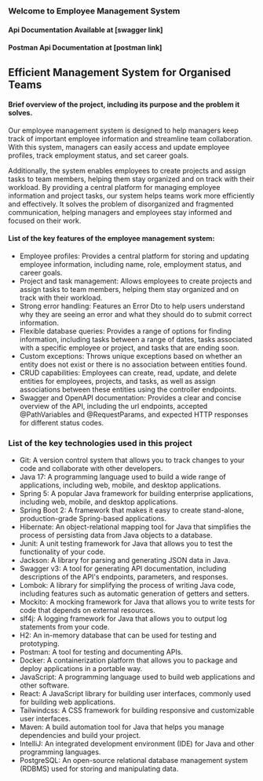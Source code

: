 ### Welcome to Employee Management System


#### Api Documentation Available at [swagger link]

#### Postman Api Documentation at [postman link]



## Efficient Management System for Organised Teams

#### Brief overview of the project, including its purpose and the problem it solves.

Our employee management system is designed to help managers keep track of important employee information and streamline team collaboration. With this system, managers can easily access and update employee profiles, track employment status, and set career goals.

Additionally, the system enables employees to create projects and assign tasks to team members, helping them stay organized and on track with their workload. By providing a central platform for managing employee information and project tasks, our system helps teams work more efficiently and effectively. It solves the problem of disorganized and fragmented communication, helping managers and employees stay informed and focused on their work.


#### List of the key features of the employee management system:

- Employee profiles: Provides a central platform for storing and updating employee information, including name, role, employment status, and career goals.
- Project and task management: Allows employees to create projects and assign tasks to team members, helping them stay organized and on track with their workload.
- Strong error handling: Features an Error Dto to help users understand why they are seeing an error and what they should do to submit correct information.
- Flexible database queries: Provides a range of options for finding information, including tasks between a range of dates, tasks associated with a specific employee or project, and tasks that are ending soon.
- Custom exceptions: Throws unique exceptions based on whether an entity does not exist or there is no association between entities found.
- CRUD capabilities: Employees can create, read, update, and delete entities for employees, projects, and tasks, as well as assign associations between these entities using the controller endpoints.
- Swagger and OpenAPI documentation: Provides a clear and concise overview of the API, including the url endpoints, accepted @PathVariables and @RequestParams, and expected HTTP responses for different status codes.

### List of the key technologies used in this project 

- Git: A version control system that allows you to track changes to your code and collaborate with other developers.
- Java 17: A programming language used to build a wide range of applications, including web, mobile, and desktop applications.
- Spring 5: A popular Java framework for building enterprise applications, including web, mobile, and desktop applications.
- Spring Boot 2: A framework that makes it easy to create stand-alone, production-grade Spring-based applications.
- Hibernate: An object-relational mapping tool for Java that simplifies the process of persisting data from Java objects to a database.
- Junit: A unit testing framework for Java that allows you to test the functionality of your code.
- Jackson: A library for parsing and generating JSON data in Java.
- Swagger v3: A tool for generating API documentation, including descriptions of the API's endpoints, parameters, and responses.
- Lombok: A library for simplifying the process of writing Java code, including features such as automatic generation of getters and setters.
- Mockito: A mocking framework for Java that allows you to write tests for code that depends on external resources.
- slf4j: A logging framework for Java that allows you to output log statements from your code.
- H2: An in-memory database that can be used for testing and prototyping.
- Postman: A tool for testing and documenting APIs.
- Docker: A containerization platform that allows you to package and deploy applications in a portable way.
- JavaScript: A programming language used to build web applications and other software.
- React: A JavaScript library for building user interfaces, commonly used for building web applications.
- Tailwindcss: A CSS framework for building responsive and customizable user interfaces.
- Maven: A build automation tool for Java that helps you manage dependencies and build your project.
- IntelliJ: An integrated development environment (IDE) for Java and other programming languages.
- PostgreSQL: An open-source relational database management system (RDBMS) used for storing and manipulating data.





